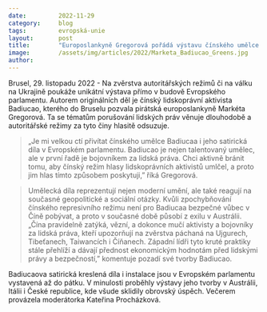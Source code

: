 ```yaml
---
date:         2022-11-29
category:     blog
tags:         evropská-unie
layout:       post
title:        "Europoslankyně Gregorová pořádá výstavu čínského umělce a aktivisty odsuzující porušování lidských práv "
image:        /assets/img/articles/2022/Marketa_Badiucao_Greens.jpg
author:       
---
```

Brusel, 29. listopadu 2022 - Na zvěrstva autoritářských režimů či na válku na Ukrajině poukáže unikátní výstava přímo v budově Evropského parlamentu. Autorem originálních děl je čínský lidskoprávní aktivista Badiucao, kterého do Bruselu pozvala pirátská europoslankyně Markéta Gregorová. Ta se tématům porušování lidských práv věnuje dlouhodobě a autoritářské režimy za tyto činy hlasitě odsuzuje. 

> „Je mi velkou ctí přivítat čínského umělce Badiucaa i jeho satirická díla v Evropském parlamentu. Badiucao je nejen talentovaný umělec, ale v první řadě je bojovníkem za lidská práva. Chci aktivně bránit tomu, aby čínský režim hlasy lidskoprávních aktivistů umlčel, a proto jim hlas tímto způsobem poskytuji,” říká Gregorová.

> Umělecká díla reprezentují nejen moderní umění, ale také reagují na současné geopolitické a sociální otázky. Kvůli zpochybňování čínského represivního režimu není pro Badiucaa bezpečné vůbec v Číně pobývat, a proto v současné době působí z exilu v Austrálii. „Čína pravidelně zatýká, vězní, a dokonce mučí aktivisty a bojovníky za lidská práva, kteří upozorňují na zvěrstva páchaná na Ujgurech, Tibeťanech, Taiwancích i Číňanech. Západní lídři tyto kruté praktiky stále přehlíží a dávají přednost ekonomickým hodnotám před lidskými právy a bezpečností,” komentuje pozadí své tvorby Badiucao.

Badiucaova satirická kreslená díla i instalace jsou v Evropském parlamentu vystavená až do pátku. V minulosti proběhly výstavy jeho tvorby v Austrálii, Itálii i České republice, kde všude sklidily obrovský úspěch. Večerem provázela moderátorka Kateřina Procházková. 
